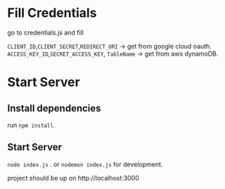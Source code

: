 # Fill Credentials

go to credentials.js and fill 



`CLIENT_ID`,`CLIENT_SECRET`,`REDIRECT_URI` -> get from google cloud oauth.
`ACCESS_KEY_ID`,`SECRET_ACCESS_KEY`, `TableName` -> get from aws dynamoDB.

# Start Server 

## Install dependencies

run `npm install`.

## Start Server

`node index.js` .
or `nodemon index.js` for development.

project should be up on http://localhost:3000
